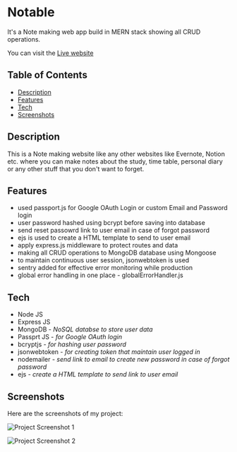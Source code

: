 # Notable

<p>It's a Note making web app build in MERN stack showing all CRUD operations.</p>

You can visit the [Live website](https://notable-client.vercel.app)  

## Table of Contents

- [Description](#description)
- [Features](#features)
- [Tech](#tech)
- [Screenshots](#screenshots)

## Description

This is a Note making website like any other websites like Evernote, Notion etc. where you can make notes about the study, time table, personal diary or any other stuff that you don't want to forget.

## Features

- used passport.js for Google OAuth Login or custom Email and Password login
- user password hashed using bcrypt before saving into database
- send reset passowrd link to user email in case of forgot password
- ejs is used to create a HTML template to send to user email
- apply express.js middleware to protect routes and data
- making all CRUD operations to MongoDB database using Mongoose
- to maintain continuous user session, jsonwebtoken is used
- sentry added for effective error monitoring while production
- global error handling in one place - globalErrorHandler.js


## Tech
<ul>
<li>Node JS</li>
<li>Express JS</li>
<li>MongoDB - <i>NoSQL databse to store user data</i></li>
<li>Passprt JS - <i>for Google OAuth login</i></li>
<li>bcryptjs - <i>for hashing user password</i></li>
<li>jsonwebtoken - <i>for creating token that maintain user logged in</i></li>
<li>nodemailer - <i>send link to email to create new password in case of forgot password</i></li>
<li>ejs - <i>create a HTML template to send link to user email</i></li>
</ul>

## Screenshots

Here are the screenshots of my project:

![Project Screenshot 1](https://notable-client.s3.ap-south-1.amazonaws.com/images/notable1.png)

![Project Screenshot 2](https://notable-client.s3.ap-south-1.amazonaws.com/images/notable2.png)

